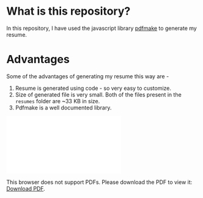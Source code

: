 # What is this repository?

In this repository, I have used the javascript library [pdfmake](https://pdfmake.github.io/docs/0.1/) to generate my resume.

# Advantages

Some of the advantages of generating my resume this way are - 

1. Resume is generated using code - so very easy to customize.
2. Size of generated file is very small. Both of the files present in the `resumes` folder are ~33 KB in size.
3. Pdfmake is a well documented library.

<object data="github.com/AshishS-1123/resume/resumes/Ashish Shevale - MERN Stack Developer.pdf" type="application/pdf" width="700px" height="700px">
    <embed src="github.com/AshishS-1123/resume/resumes/Ashish Shevale - MERN Stack Developer.pdf">
        <p>This browser does not support PDFs. Please download the PDF to view it: <a href="github.com/AshishS-1123/resume/resumes/Ashish Shevale - MERN Stack Developer.pdf">Download PDF</a>.</p>
    </embed>
</object>
